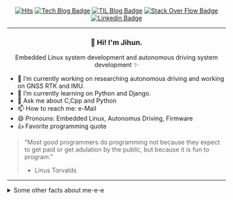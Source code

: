 <div align=center>
  
[![Hits](https://hits.seeyoufarm.com/api/count/incr/badge.svg?url=https%3A%2F%2Fgithub.com%2FJihunDev)](https://hits.seeyoufarm.com)
[![Tech Blog Badge](http://img.shields.io/badge/-Tech%20blog-black?style=flat-square&logo=github&link=https://jihundev.github.io/)](https://jihundev.github.io/)
[![TIL Blog Badge](http://img.shields.io/badge/-TIL%20blog-00C7B7?style=flat-square&logo=netlify&logoColor=white&link=https://jihun2til.netlify.app/#/)](https://jihun2til.netlify.app/#/)
[![Stack Over Flow Badge](http://img.shields.io/badge/-StackOverFlow-FE7A16?style=flat-square&logo=stackoverflow&logoColor=white&link=https://stackoverflow.com/users/5311181/jihun-kim?tab=profile)](https://stackoverflow.com/users/5311181/jihun-kim?tab=profile)
[![Linkedin Badge](https://img.shields.io/badge/-LinkedIn-blue?style=flat-square&logo=Linkedin&logoColor=white&link=https://www.linkedin.com/in/jihun-kim/)](https://www.linkedin.com/in/jihun-kim/) 
</div>

---
<h3 align="center">👋 Hi! I'm Jihun.</h3>
<p align="center">Embedded Linux system development and autonomous driving system development ✨</p>

- 🔭 I’m currently working on researching autonomous driving and working on GNSS RTK and IMU.
- 🌱 I’m currently learning on Python and Django.
- 💬 Ask me about C,Cpp and Python
- 📫 How to reach me: e-Mail
- 😄 Pronouns: Embedded Linux, Autonomus Driving, Firmware
- 👍 Favorite programming quote
> "Most good programmers do programming not because they expect to get paid or get adulation by the public, but because it is fun to program."
> - Linus Torvalds
---
<details>
  <summary>Some other facts about me-e-e</summary>
  <br>
  
  
  <div align=center>

  ![github stats](https://github-readme-stats.vercel.app/api?username=JihunDev&show_icons=true)
  </div>

---
<h3>My skills include</h3>

  
  - Language
  
    <img src="https://simpleicons.org/icons/c.svg" width="30">
    <img src="https://simpleicons.org/icons/cplusplus.svg" width="30">
    <img src="https://simpleicons.org/icons/java.svg" width="30">
    <img src="https://simpleicons.org/icons/python.svg" width="30">
    <img src="https://simpleicons.org/icons/node-dot-js.svg" width="30">
    <img src="https://simpleicons.org/icons/javascript.svg" width="30">
    <img src="https://simpleicons.org/icons/html5.svg" width="30">
    <img src="https://simpleicons.org/icons/css3.svg" width="30">
    
  - Framework
  
    <img src="https://simpleicons.org/icons/django.svg" width="30">
    <img src="https://simpleicons.org/icons/tailwindcss.svg" width="30">
    <img src="https://simpleicons.org/icons/jekyll.svg" width="30">
    <img src="https://simpleicons.org/icons/electron.svg" width="30">
    
  - Databases
  
    <img src="https://simpleicons.org/icons/mysql.svg" width="30">
    <img src="https://simpleicons.org/icons/mariadb.svg" width="30">

  - Cloud Servers
  
    <img src="https://simpleicons.org/icons/amazonaws.svg" width="30">
    <img src="https://simpleicons.org/icons/netlify.svg" width="30">
   
  - OS
  
    <img src="https://simpleicons.org/icons/apple.svg" width="30">
    <img src="https://simpleicons.org/icons/ubuntu.svg" width="30">
  
  - IDE
  
    <img src="https://simpleicons.org/icons/vim.svg" width="30">
    <img src="https://simpleicons.org/icons/visualstudiocode.svg" width="30">
    <img src="https://simpleicons.org/icons/octave.svg" width="30">
  
  - Tools
  
    <img src="https://simpleicons.org/icons/git.svg" width="30">
    <img src="https://simpleicons.org/icons/githubactions.svg" width="30">
    <img src="https://simpleicons.org/icons/cmake.svg" width="30">
    <img src="https://simpleicons.org/icons/docker.svg" width="30">
    <img src="https://simpleicons.org/icons/postman.svg" width="30">
  
  - Collaboration tools
  
    <img src="https://simpleicons.org/icons/slack.svg" width="30">
    <img src="https://simpleicons.org/icons/jira.svg" width="30">
    <img src="https://simpleicons.org/icons/confluence.svg" width="30">
    <img src="https://simpleicons.org/icons/github.svg" width="30">
    <img src="https://simpleicons.org/icons/figma.svg" width="30">
    <img src="https://simpleicons.org/icons/googledrive.svg" width="30">
    <img src="https://simpleicons.org/icons/googlecalendar.svg" width="30">
    
</details>



